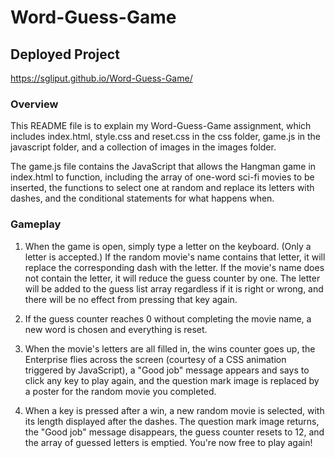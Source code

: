 # Word-Guess-Game

## Deployed Project

https://sgliput.github.io/Word-Guess-Game/

### Overview

This README file is to explain my Word-Guess-Game assignment, which includes index.html, style.css and reset.css in the css folder, game.js in the javascript folder, and a collection of images in the images folder.

The game.js file contains the JavaScript that allows the Hangman game in index.html to function, including the array of one-word sci-fi movies to be inserted, the functions to select one at random and replace its letters with dashes, and the conditional statements for what happens when.

### Gameplay

1.  When the game is open, simply type a letter on the keyboard. (Only a letter is accepted.) If the random movie's name contains that letter, it will replace the corresponding dash with the letter. If the movie's name does not contain the letter, it will reduce the guess counter by one. The letter will be added to the guess list array regardless if it is right or wrong, and there will be no effect from pressing that key again.

2. If the guess counter reaches 0 without completing the movie name, a new word is chosen and everything is reset.

3. When the movie's letters are all filled in, the wins counter goes up, the Enterprise flies across the screen (courtesy of a CSS animation triggered by JavaScript), a "Good job" message appears and says to click any key to play again, and the question mark image is replaced by a poster for the random movie you completed.

4. When a key is pressed after a win, a new random movie is selected, with its length displayed after the dashes. The question mark image returns, the "Good job" message disappears, the guess counter resets to 12, and the array of guessed letters is emptied. You're now free to play again!

